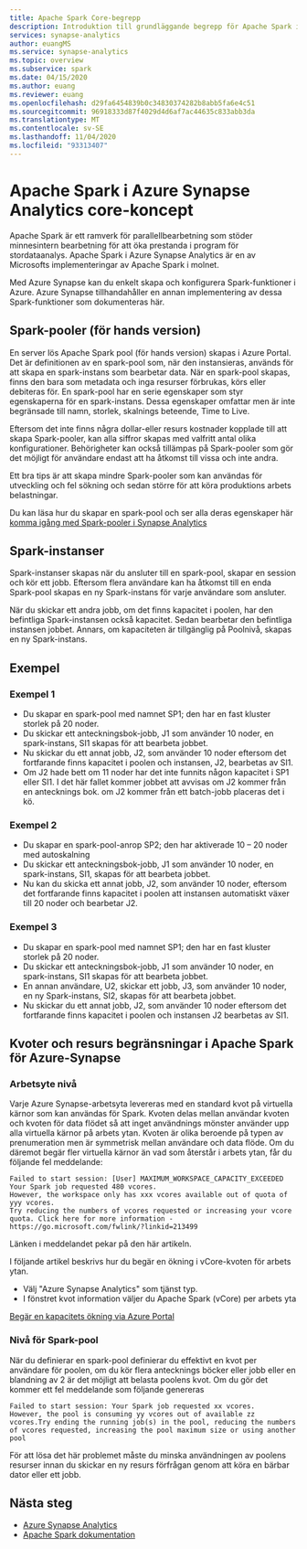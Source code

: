 ```yaml
---
title: Apache Spark Core-begrepp
description: Introduktion till grundläggande begrepp för Apache Spark i Azure Synapse Analytics.
services: synapse-analytics
author: euangMS
ms.service: synapse-analytics
ms.topic: overview
ms.subservice: spark
ms.date: 04/15/2020
ms.author: euang
ms.reviewer: euang
ms.openlocfilehash: d29fa6454839b0c34830374282b8abb5fa6e4c51
ms.sourcegitcommit: 96918333d87f4029d4d6af7ac44635c833abb3da
ms.translationtype: MT
ms.contentlocale: sv-SE
ms.lasthandoff: 11/04/2020
ms.locfileid: "93313407"
---
```

# <a name="apache-spark-in-azure-synapse-analytics-core-concepts"></a>Apache Spark i Azure Synapse Analytics core-koncept

Apache Spark är ett ramverk för parallellbearbetning som stöder minnesintern bearbetning för att öka prestanda i program för stordataanalys. Apache Spark i Azure Synapse Analytics är en av Microsofts implementeringar av Apache Spark i molnet. 

Med Azure Synapse kan du enkelt skapa och konfigurera Spark-funktioner i Azure. Azure Synapse tillhandahåller en annan implementering av dessa Spark-funktioner som dokumenteras här.

## <a name="spark-pools-preview"></a>Spark-pooler (för hands version)

En server lös Apache Spark pool (för hands version) skapas i Azure Portal. Det är definitionen av en spark-pool som, när den instansieras, används för att skapa en spark-instans som bearbetar data. När en spark-pool skapas, finns den bara som metadata och inga resurser förbrukas, körs eller debiteras för. En spark-pool har en serie egenskaper som styr egenskaperna för en spark-instans. Dessa egenskaper omfattar men är inte begränsade till namn, storlek, skalnings beteende, Time to Live.

Eftersom det inte finns några dollar-eller resurs kostnader kopplade till att skapa Spark-pooler, kan alla siffror skapas med valfritt antal olika konfigurationer. Behörigheter kan också tillämpas på Spark-pooler som gör det möjligt för användare endast att ha åtkomst till vissa och inte andra.

Ett bra tips är att skapa mindre Spark-pooler som kan användas för utveckling och fel sökning och sedan större för att köra produktions arbets belastningar.

Du kan läsa hur du skapar en spark-pool och ser alla deras egenskaper här [komma igång med Spark-pooler i Synapse Analytics](../quickstart-create-apache-spark-pool-portal.md)

## <a name="spark-instances"></a>Spark-instanser

Spark-instanser skapas när du ansluter till en spark-pool, skapar en session och kör ett jobb. Eftersom flera användare kan ha åtkomst till en enda Spark-pool skapas en ny Spark-instans för varje användare som ansluter. 

När du skickar ett andra jobb, om det finns kapacitet i poolen, har den befintliga Spark-instansen också kapacitet. Sedan bearbetar den befintliga instansen jobbet. Annars, om kapaciteten är tillgänglig på Poolnivå, skapas en ny Spark-instans.

## <a name="examples"></a>Exempel

### <a name="example-1"></a>Exempel 1

- Du skapar en spark-pool med namnet SP1; den har en fast kluster storlek på 20 noder.
- Du skickar ett anteckningsbok-jobb, J1 som använder 10 noder, en spark-instans, SI1 skapas för att bearbeta jobbet.
- Nu skickar du ett annat jobb, J2, som använder 10 noder eftersom det fortfarande finns kapacitet i poolen och instansen, J2, bearbetas av SI1.
- Om J2 hade bett om 11 noder har det inte funnits någon kapacitet i SP1 eller SI1. I det här fallet kommer jobbet att avvisas om J2 kommer från en antecknings bok. om J2 kommer från ett batch-jobb placeras det i kö.

### <a name="example-2"></a>Exempel 2

- Du skapar en spark-pool-anrop SP2; den har aktiverade 10 – 20 noder med autoskalning
- Du skickar ett anteckningsbok-jobb, J1 som använder 10 noder, en spark-instans, SI1, skapas för att bearbeta jobbet.
- Nu kan du skicka ett annat jobb, J2, som använder 10 noder, eftersom det fortfarande finns kapacitet i poolen att instansen automatiskt växer till 20 noder och bearbetar J2.

### <a name="example-3"></a>Exempel 3

- Du skapar en spark-pool med namnet SP1; den har en fast kluster storlek på 20 noder.
- Du skickar ett anteckningsbok-jobb, J1 som använder 10 noder, en spark-instans, SI1 skapas för att bearbeta jobbet.
- En annan användare, U2, skickar ett jobb, J3, som använder 10 noder, en ny Spark-instans, SI2, skapas för att bearbeta jobbet.
- Nu skickar du ett annat jobb, J2, som använder 10 noder eftersom det fortfarande finns kapacitet i poolen och instansen J2 bearbetas av SI1.

## <a name="quotas-and-resource-constraints-in-apache-spark-for-azure-synapse"></a>Kvoter och resurs begränsningar i Apache Spark för Azure-Synapse

### <a name="workspace-level"></a>Arbetsyte nivå

Varje Azure Synapse-arbetsyta levereras med en standard kvot på virtuella kärnor som kan användas för Spark. Kvoten delas mellan användar kvoten och kvoten för data flödet så att inget användnings mönster använder upp alla virtuella kärnor på arbets ytan. Kvoten är olika beroende på typen av prenumeration men är symmetrisk mellan användare och data flöde. Om du däremot begär fler virtuella kärnor än vad som återstår i arbets ytan, får du följande fel meddelande:

```console
Failed to start session: [User] MAXIMUM_WORKSPACE_CAPACITY_EXCEEDED
Your Spark job requested 480 vcores.
However, the workspace only has xxx vcores available out of quota of yyy vcores.
Try reducing the numbers of vcores requested or increasing your vcore quota. Click here for more information - https://go.microsoft.com/fwlink/?linkid=213499
```

Länken i meddelandet pekar på den här artikeln.

I följande artikel beskrivs hur du begär en ökning i vCore-kvoten för arbets ytan.

- Välj "Azure Synapse Analytics" som tjänst typ.
- I fönstret kvot information väljer du Apache Spark (vCore) per arbets yta

[Begär en kapacitets ökning via Azure Portal](https://docs.microsoft.com/azure/azure-portal/supportability/per-vm-quota-requests#request-a-standard-quota-increase-from-help--support)

### <a name="spark-pool-level"></a>Nivå för Spark-pool

När du definierar en spark-pool definierar du effektivt en kvot per användare för poolen, om du kör flera antecknings böcker eller jobb eller en blandning av 2 är det möjligt att belasta poolens kvot. Om du gör det kommer ett fel meddelande som följande genereras

```console
Failed to start session: Your Spark job requested xx vcores.
However, the pool is consuming yy vcores out of available zz vcores.Try ending the running job(s) in the pool, reducing the numbers of vcores requested, increasing the pool maximum size or using another pool
```

För att lösa det här problemet måste du minska användningen av poolens resurser innan du skickar en ny resurs förfrågan genom att köra en bärbar dator eller ett jobb.

## <a name="next-steps"></a>Nästa steg

- [Azure Synapse Analytics](https://docs.microsoft.com/azure/synapse-analytics)
- [Apache Spark dokumentation](https://spark.apache.org/docs/2.4.5/)
